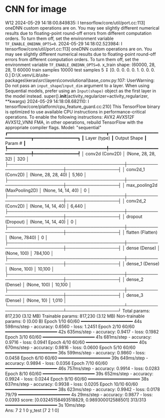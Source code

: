 # CNN for image
W12
2024-05-29 14:18:00.849835: I tensorflow/core/util/port.cc:113] oneDNN custom operations are on. You may see slightly different numerical results due to floating-point round-off errors from different computation orders. To turn them off, set the environment variable `TF_ENABLE_ONEDNN_OPTS=0`.
2024-05-29 14:18:02.523984: I tensorflow/core/util/port.cc:113] oneDNN custom operations are on. You may see slightly different numerical results due to floating-point round-off errors from different computation orders. To turn them off, set the environment variable `TF_ENABLE_ONEDNN_OPTS=0`.
x_train shape: (60000, 28, 28, 1)
60000 train samples
10000 test samples
5
↧
[0. 0. 0. 0. 0. 1. 0. 0. 0. 0.]
D:\X\.venv\Lib\site-packages\keras\src\layers\convolutional\base_conv.py:107: UserWarning: Do not pass an `input_shape`/`input_dim` argument to a layer. When using Sequential models, prefer using an `Input(shape)` object as the first layer in the model instead.
  super().__init__(activity_regularizer=activity_regularizer, **kwargs)
2024-05-29 14:18:08.682110: I tensorflow/core/platform/cpu_feature_guard.cc:210] This TensorFlow binary is optimized to use available CPU instructions in performance-critical operations.
To enable the following instructions: AVX2 AVX512F AVX512_VNNI FMA, in other operations, rebuild TensorFlow with the appropriate compiler flags.
Model: "sequential"
┏━━━━━━━━━━━━━━━━━━━━━━━━━━━━━━━━━━━━━━┳━━━━━━━━━━━━━━━━━━━━━━━━━━━━━┳━━━━━━━━━━━━━━━━━┓
┃ Layer (type)                         ┃ Output Shape                ┃         Param # ┃
┡━━━━━━━━━━━━━━━━━━━━━━━━━━━━━━━━━━━━━━╇━━━━━━━━━━━━━━━━━━━━━━━━━━━━━╇━━━━━━━━━━━━━━━━━┩
│ conv2d (Conv2D)                      │ (None, 28, 28, 32)          │             320 │
├──────────────────────────────────────┼─────────────────────────────┼─────────────────┤
│ conv2d_1 (Conv2D)                    │ (None, 28, 28, 40)          │           5,160 │
├──────────────────────────────────────┼─────────────────────────────┼─────────────────┤
│ max_pooling2d (MaxPooling2D)         │ (None, 14, 14, 40)          │               0 │
├──────────────────────────────────────┼─────────────────────────────┼─────────────────┤
│ conv2d_2 (Conv2D)                    │ (None, 14, 14, 40)          │           6,440 │
├──────────────────────────────────────┼─────────────────────────────┼─────────────────┤
│ dropout (Dropout)                    │ (None, 14, 14, 40)          │               0 │
├──────────────────────────────────────┼─────────────────────────────┼─────────────────┤
│ flatten (Flatten)                    │ (None, 7840)                │               0 │
├──────────────────────────────────────┼─────────────────────────────┼─────────────────┤
│ dense (Dense)                        │ (None, 100)                 │         784,100 │
├──────────────────────────────────────┼─────────────────────────────┼─────────────────┤
│ dense_1 (Dense)                      │ (None, 100)                 │          10,100 │
├──────────────────────────────────────┼─────────────────────────────┼─────────────────┤
│ dense_2 (Dense)                      │ (None, 100)                 │          10,100 │
├──────────────────────────────────────┼─────────────────────────────┼─────────────────┤
│ dense_3 (Dense)                      │ (None, 10)                  │           1,010 │
└──────────────────────────────────────┴─────────────────────────────┴─────────────────┘
 Total params: 817,230 (3.12 MB)
 Trainable params: 817,230 (3.12 MB)
 Non-trainable params: 0 (0.00 B)
Epoch 1/10
60/60 ━━━━━━━━━━━━━━━━━━━━ 44s 598ms/step - accuracy: 0.6560 - loss: 1.2451
Epoch 2/10
60/60 ━━━━━━━━━━━━━━━━━━━━ 42s 635ms/step - accuracy: 0.9417 - loss: 0.1982
Epoch 3/10
60/60 ━━━━━━━━━━━━━━━━━━━━ 41s 681ms/step - accuracy: 0.9716 - loss: 0.0941
Epoch 4/10
60/60 ━━━━━━━━━━━━━━━━━━━━ 40s 670ms/step - accuracy: 0.9816 - loss: 0.0600
Epoch 5/10
60/60 ━━━━━━━━━━━━━━━━━━━━ 36s 599ms/step - accuracy: 0.9860 - loss: 0.0458
Epoch 6/10
60/60 ━━━━━━━━━━━━━━━━━━━━ 39s 649ms/step - accuracy: 0.9894 - loss: 0.0356
Epoch 7/10
60/60 ━━━━━━━━━━━━━━━━━━━━ 46s 757ms/step - accuracy: 0.9914 - loss: 0.0283
Epoch 8/10
60/60 ━━━━━━━━━━━━━━━━━━━━ 39s 652ms/step - accuracy: 0.9924 - loss: 0.0244
Epoch 9/10
60/60 ━━━━━━━━━━━━━━━━━━━━ 38s 637ms/step - accuracy: 0.9938 - loss: 0.0205
Epoch 10/10
60/60 ━━━━━━━━━━━━━━━━━━━━ 38s 623ms/step - accuracy: 0.9942 - loss: 0.0178
79/79 ━━━━━━━━━━━━━━━━━━━━ 4s 29ms/step - accuracy: 0.9877 - loss: 0.0393
score: [0.03245158493518829, 0.989300012588501]
313/313 ━━━━━━━━━━━━━━━━━━━━ 3s 10ms/step   
Ans: 7 2 1 0
y_test [7 2 1 0]

